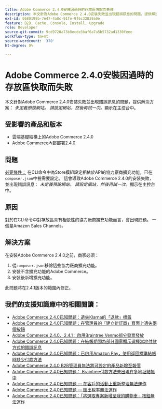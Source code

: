 ```yaml
---
title: Adobe Commerce 2.4.0安裝因過時的存放區快取而失敗
description: 本文針對Adobe Commerce 2.4.0安裝失敗並出現錯誤訊息的問題，提供解決方案： *未定義預設網站。 請設定網站，然後再試一次。*顯示在主控台中。
exl-id: 0680199b-7e47-4a8c-91fe-9f6c32839a0e
feature: B2B, Cache, Console, Install, Upgrade
role: Developer
source-git-commit: 9cd9720a73b8ecde3baf6a7a5b5732ad1330feee
workflow-type: tm+mt
source-wordcount: '370'
ht-degree: 0%

---
```


# Adobe Commerce 2.4.0安裝因過時的存放區快取而失敗

本文針對Adobe Commerce 2.4.0安裝失敗並出現錯誤訊息的問題，提供解決方案： *未定義預設網站。 請設定網站，然後再試一次。*&#x200B;顯示在主控台中。

## 受影響的產品和版本

* 雲端基礎結構上的Adobe Commerce 2.4.0
* Adobe Commerce內部部署2.4.0

## 問題

<u>必要條件：</u>
在CLI命令中為Store模組設定相依於API的協力廠商擴充功能，已在`composer.json`中視需要設定。 這會導致Adobe Commerce 2.4.0的安裝失敗，並出現錯誤訊息： *未定義預設網站。 請設定網站，然後再試一次。*&#x200B;顯示在主控台中。

## 原因

對於在CLI命令中對存放區具有相依性的協力廠商擴充功能而言，會出現問題。 一個是Amazon Sales Channels。

## 解決方案

在安裝Adobe Commerce 2.4.0之前，商家必須：

1. 從`composer.json`移除這些協力廠商擴充功能。
1. 安裝不含擴充功能的Adobe Commerce。
1. 安裝後新增擴充功能。

此問題將在2.4.1版本的範圍內修正。

## 我們的支援知識庫中的相關閱讀：

* [Adobe Commerce 2.4.0已知問題：遺失Klarna的「退款」標籤](/help/troubleshooting/payments/magento-2-4-0-known-issue-missing-refund-label-in-klarna.md)
* [Adobe Commerce 2.4.0已知問題：在管理員的「建立新訂單」頁面上遺失兩個按鈕](/help/troubleshooting/miscellaneous/magento-2-4-0-known-issue-create-new-order-buttons-missing.md)
* [Adobe Commerce 2.4.0、2.4.1：啟用Braintree Venmo部分發票發放](/help/troubleshooting/payments/magento-2-4-0-2-4-1-enable-braintree-venmo-partial-invoice-issue.md)
* [Adobe Commerce 2.4.0已知問題：在結帳期間為部分國家顯示選擇當地付款方式的錯誤訊息](/help/troubleshooting/payments/magento-2-4-0-checkout-error-selecting-local-payments.md)
* [Adobe Commerce 2.4.0已知問題：已啟用Amazon Pay，使用返回標準結帳時缺少付款方法](/help/troubleshooting/payments/magento-2-4-0-known-issue-amazon-pay-no-payment-methods.md)
* [Adobe Commerce 2.4.0 B2B管理員無法將可設定的產品新增至報價](/help/troubleshooting/miscellaneous/magento-2-4-0-b2b-admin-can-t-add-configurable-product-to-quote.md)
* [Adobe Commerce 2.4.0已知問題： Braintree付款方法未出現在多地址結帳中](/help/troubleshooting/payments/magento-2-4-0-braintree-not-in-multiple-addresses-checkout.md)
* [Adobe Commerce 2.4.0已知問題 — 在客戶的活動上重新整理無法運作](/help/troubleshooting/miscellaneous/magento-2-4-0-refresh-on-customer-activities-does-not-work.md)
* [Adobe Commerce 2.4.0已知問題 — 匯出稅率無法運作](/help/troubleshooting/miscellaneous/magento-2-4-0-known-issue-export-tax-rates-does-not-work.md)
* [Adobe Commerce 2.4.0已知問題：「將選取專案新增至我的購物車」按鈕無法運作](/help/troubleshooting/miscellaneous/magento-2-4-0-add-selections-to-my-cart-does-not-work.md)

